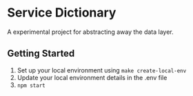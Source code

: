 # Service Dictionary

A experimental project for abstracting away the data layer.

## Getting Started
1. Set up your local environment using ```make create-local-env```
2. Update your local environment details in the .env file
3. ```npm start```